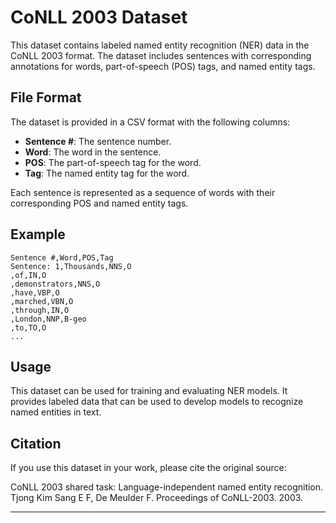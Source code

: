 # CoNLL 2003 Dataset

This dataset contains labeled named entity recognition (NER) data in the CoNLL 2003 format. The dataset includes sentences with corresponding annotations for words, part-of-speech (POS) tags, and named entity tags.

## File Format

The dataset is provided in a CSV format with the following columns:

- **Sentence #**: The sentence number.
- **Word**: The word in the sentence.
- **POS**: The part-of-speech tag for the word.
- **Tag**: The named entity tag for the word.

Each sentence is represented as a sequence of words with their corresponding POS and named entity tags.

## Example

```
Sentence #,Word,POS,Tag
Sentence: 1,Thousands,NNS,O
,of,IN,O
,demonstrators,NNS,O
,have,VBP,O
,marched,VBN,O
,through,IN,O
,London,NNP,B-geo
,to,TO,O
...
```

## Usage

This dataset can be used for training and evaluating NER models. It provides labeled data that can be used to develop models to recognize named entities in text.

## Citation

If you use this dataset in your work, please cite the original source:

CoNLL 2003 shared task: Language-independent named entity recognition. Tjong Kim Sang E F, De Meulder F. Proceedings of CoNLL-2003. 2003.

---
